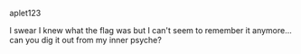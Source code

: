 aplet123

I swear I knew what the flag was but I can't seem to remember it anymore... can you dig it out from my inner psyche?
